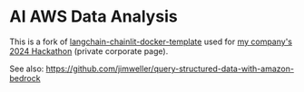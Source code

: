 # AI AWS Data Analysis

This is a fork of [langchain-chainlit-docker-template](https://github.com/amjadraza/langchain-chainlit-docker-template) used for [my company's 2024 Hackathon](https://hyland.atlassian.net/wiki/spaces/HFPATO/pages/1375535956/G.O.A.T+Totes) (private corporate page).


See also: https://github.com/jimweller/query-structured-data-with-amazon-bedrock